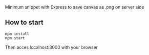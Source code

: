 Minimum snippet with Express to save canvas as .png on server side

## How to start

    npm install
    npm start

Then acces localhost:3000 with your browser
